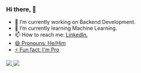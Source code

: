 ### Hi there, 👋

- 🔭 I’m currently working on Backend Development.
- 🌱 I’m currently learning Machine Learning.
- 📫 How to reach me: <a href="https://www.linkedin.com/in/mishalalshahari/">LinkedIn.
- 😄 Pronouns: He/Him
- ⚡ Fun fact: I'm Pro

<img src="https://github-readme-stats.vercel.app/api/top-langs/?username=mishalalshahari&theme=dark&layout=compact">

<a href="https://github.com/antonkomarev/github-profile-views-counter">
    <img src="https://komarev.com/ghpvc/?username=mishalalshahari&style=for-the-badge">
</a>
